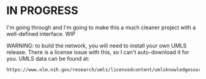 IN PROGRESS
===========

I'm going through and I'm going to make this a much cleaner project with a well-defined interface.
WIP

WARNING: to build the network, you will need to install your own UMLS release.
There is a license issue with this, so I can't auto-download it for you.
UMLS data can be found at:

```
https://www.nlm.nih.gov/research/umls/licensedcontent/umlsknowledgesources.html
```

